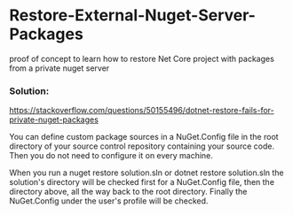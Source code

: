 # Restore-External-Nuget-Server-Packages
proof of concept to learn how to restore Net Core project with packages from a private nuget server


### Solution:
https://stackoverflow.com/questions/50155496/dotnet-restore-fails-for-private-nuget-packages

You can define custom package sources in a NuGet.Config file in the root directory of your source control repository containing your source code. Then you do not need to configure it on every machine.

When you run a nuget restore solution.sln or dotnet restore solution.sln the solution's directory will be checked first for a NuGet.Config file, then the directory above, all the way back to the root directory. Finally the NuGet.Config under the user's profile will be checked.
